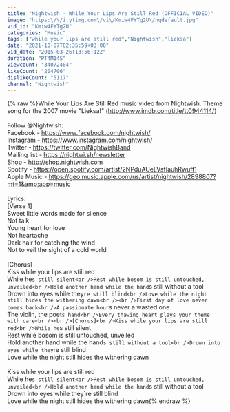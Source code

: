 ```yaml
---
title: "Nightwish - While Your Lips Are Still Red (OFFICIAL VIDEO)"
image: "https:\/\/i.ytimg.com\/vi\/Kmiw4FYTg2U\/hqdefault.jpg"
vid_id: "Kmiw4FYTg2U"
categories: "Music"
tags: ["while your lips are still red","Nightwish","lieksa"]
date: "2021-10-07T02:35:59+03:00"
vid_date: "2015-03-26T13:56:12Z"
duration: "PT4M14S"
viewcount: "34072484"
likeCount: "204706"
dislikeCount: "5117"
channel: "Nightwish"
---
```

{% raw %}While Your Lips Are Still Red music video from Nightwish. Theme song for the 2007 movie &quot;Lieksa!&quot; (<a rel="nofollow" target="blank" href="http://www.imdb.com/title/tt0944114/)">http://www.imdb.com/title/tt0944114/)</a><br /><br />Follow @Nightwish:<br />Facebook - <a rel="nofollow" target="blank" href="https://www.facebook.com/nightwish/">https://www.facebook.com/nightwish/</a><br />Instagram - <a rel="nofollow" target="blank" href="https://www.instagram.com/nightwish/">https://www.instagram.com/nightwish/</a><br />Twitter - <a rel="nofollow" target="blank" href="https://twitter.com/NightwishBand">https://twitter.com/NightwishBand</a><br />Mailing list - <a rel="nofollow" target="blank" href="https://nightwi.sh/newsletter">https://nightwi.sh/newsletter</a><br />Shop - <a rel="nofollow" target="blank" href="http://shop.nightwish.com">http://shop.nightwish.com</a><br />Spotify - <a rel="nofollow" target="blank" href="https://open.spotify.com/artist/2NPduAUeLVsfIauhRwuft1">https://open.spotify.com/artist/2NPduAUeLVsfIauhRwuft1</a><br />Apple Music - <a rel="nofollow" target="blank" href="https://geo.music.apple.com/us/artist/nightwish/2898807?mt=1&amp;app=music">https://geo.music.apple.com/us/artist/nightwish/2898807?mt=1&amp;app=music</a><br /><br />Lyrics:<br />[Verse 1]<br />Sweet little words made for silence<br />Not talk<br />Young heart for love<br />Not heartache<br />Dark hair for catching the wind<br />Not to veil the sight of a cold world<br /><br />[Chorus]<br />Kiss while your lips are still red<br />While he`s still silent<br />Rest while bosom is still untouched, unveiled<br />Hold another hand while the hand`s still without a tool<br />Drown into eyes while they`re still blind<br />Love while the night still hides the withering dawn<br /><br />First day of love never comes back<br />A passionate hour`s never a wasted one<br />The violin, the poet`s hand<br />Every thawing heart plays your theme with care<br /><br />[Chorus]<br />Kiss while your lips are still red<br />While he`s still silent<br />Rest while bosom is still untouched, unveiled<br />Hold another hand while the hand`s still without a tool<br />Drown into eyes while they`re still blind<br />Love while the night still hides the withering dawn<br /><br />Kiss while your lips are still red<br />While he`s still silent<br />Rest while bosom is still untouched, unveiled<br />Hold another hand while the hand`s still without a tool<br />Drown into eyes while they`re still blind<br />Love while the night still hides the withering dawn{% endraw %}

